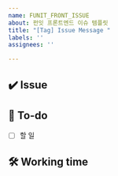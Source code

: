 ```yaml
---
name: FUNIT_FRONT_ISSUE
about: 펀잇 프론트엔드 이슈 템플릿
title: "[Tag] Issue Message "
labels: ''
assignees: ''

---
```


## ✔️ Issue

<!-- 이슈에 대해 간략하게 설명해주세요 -->

## 📝 To-do

<!-- 진행할 작업에 대해 적어주세요 -->

- [ ] 할 일

## 🛠 Working time

<!-- 예상 작업시간을 적어주세요 -->
